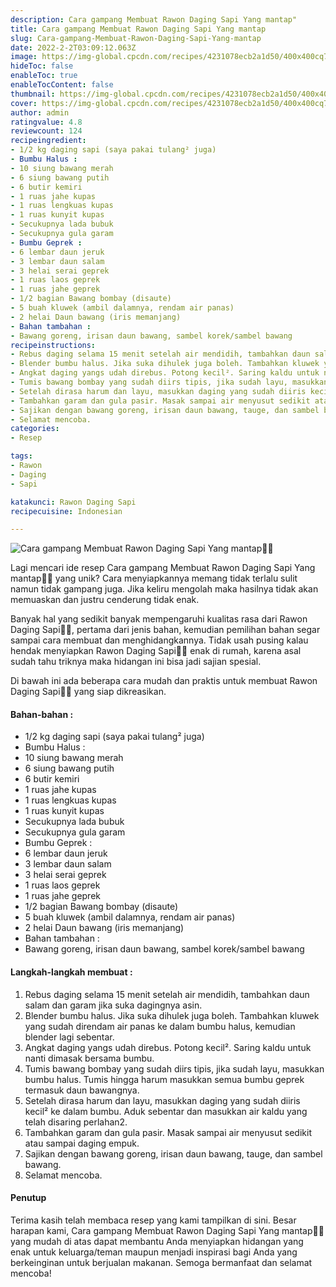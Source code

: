 ```yaml
---
description: Cara gampang Membuat Rawon Daging Sapi Yang mantap"
title: Cara gampang Membuat Rawon Daging Sapi Yang mantap
slug: Cara-gampang-Membuat-Rawon-Daging-Sapi-Yang-mantap
date: 2022-2-2T03:09:12.063Z
image: https://img-global.cpcdn.com/recipes/4231078ecb2a1d50/400x400cq70/photo.jpg
hideToc: false
enableToc: true
enableTocContent: false
thumbnail: https://img-global.cpcdn.com/recipes/4231078ecb2a1d50/400x400cq70/photo.jpg
cover: https://img-global.cpcdn.com/recipes/4231078ecb2a1d50/400x400cq70/photo.jpg
author: admin
ratingvalue: 4.8
reviewcount: 124
recipeingredient:
- 1/2 kg daging sapi (saya pakai tulang² juga)
- Bumbu Halus :
- 10 siung bawang merah
- 6 siung bawang putih
- 6 butir kemiri
- 1 ruas jahe kupas
- 1 ruas lengkuas kupas
- 1 ruas kunyit kupas
- Secukupnya lada bubuk
- Secukupnya gula garam
- Bumbu Geprek :
- 6 lembar daun jeruk
- 3 lembar daun salam
- 3 helai serai geprek
- 1 ruas laos geprek
- 1 ruas jahe geprek
- 1/2 bagian Bawang bombay (disaute)
- 5 buah kluwek (ambil dalamnya, rendam air panas)
- 2 helai Daun bawang (iris memanjang)
- Bahan tambahan :
- Bawang goreng, irisan daun bawang, sambel korek/sambel bawang
recipeinstructions:
- Rebus daging selama 15 menit setelah air mendidih, tambahkan daun salam dan garam jika suka dagingnya asin.
- Blender bumbu halus. Jika suka dihulek juga boleh. Tambahkan kluwek yang sudah direndam air panas ke dalam bumbu halus, kemudian blender lagi sebentar.
- Angkat daging yangs udah direbus. Potong kecil². Saring kaldu untuk nanti dimasak bersama bumbu.
- Tumis bawang bombay yang sudah diirs tipis, jika sudah layu, masukkan bumbu halus. Tumis hingga harum masukkan semua bumbu geprek termasuk daun bawangnya.
- Setelah dirasa harum dan layu, masukkan daging yang sudah diiris kecil² ke dalam bumbu. Aduk sebentar dan masukkan air kaldu yang telah disaring perlahan2.
- Tambahkan garam dan gula pasir. Masak sampai air menyusut sedikit atau sampai daging empuk.
- Sajikan dengan bawang goreng, irisan daun bawang, tauge, dan sambel bawang.
- Selamat mencoba.
categories:
- Resep

tags:
- Rawon
- Daging
- Sapi

katakunci: Rawon Daging Sapi
recipecuisine: Indonesian

---
```


![Cara gampang Membuat Rawon Daging Sapi Yang mantap👩‍🍳](https://img-global.cpcdn.com/recipes/4231078ecb2a1d50/400x400cq70/photo.jpg)

Lagi mencari ide resep Cara gampang Membuat Rawon Daging Sapi Yang mantap👩‍🍳 yang unik? Cara menyiapkannya memang tidak terlalu sulit namun tidak gampang juga. Jika keliru mengolah maka hasilnya tidak akan memuaskan dan justru cenderung tidak enak.

Banyak hal yang sedikit banyak mempengaruhi kualitas rasa dari Rawon Daging Sapi👩‍🍳, pertama dari jenis bahan, kemudian pemilihan bahan segar sampai cara membuat dan menghidangkannya. Tidak usah pusing kalau hendak menyiapkan Rawon Daging Sapi👩‍🍳 enak di rumah, karena asal sudah tahu triknya maka hidangan ini bisa jadi sajian spesial.

Di bawah ini ada beberapa cara mudah dan praktis untuk membuat Rawon Daging Sapi👩‍🍳 yang siap dikreasikan.

<!--inarticleads1-->

#### Bahan-bahan :

- 1/2 kg daging sapi (saya pakai tulang² juga)
- Bumbu Halus :
- 10 siung bawang merah
- 6 siung bawang putih
- 6 butir kemiri
- 1 ruas jahe kupas
- 1 ruas lengkuas kupas
- 1 ruas kunyit kupas
- Secukupnya lada bubuk
- Secukupnya gula garam
- Bumbu Geprek :
- 6 lembar daun jeruk
- 3 lembar daun salam
- 3 helai serai geprek
- 1 ruas laos geprek
- 1 ruas jahe geprek
- 1/2 bagian Bawang bombay (disaute)
- 5 buah kluwek (ambil dalamnya, rendam air panas)
- 2 helai Daun bawang (iris memanjang)
- Bahan tambahan :
- Bawang goreng, irisan daun bawang, sambel korek/sambel bawang

<!--inarticleads2-->

#### Langkah-langkah membuat :

1. Rebus daging selama 15 menit setelah air mendidih, tambahkan daun salam dan garam jika suka dagingnya asin.
1. Blender bumbu halus. Jika suka dihulek juga boleh. Tambahkan kluwek yang sudah direndam air panas ke dalam bumbu halus, kemudian blender lagi sebentar.
1. Angkat daging yangs udah direbus. Potong kecil². Saring kaldu untuk nanti dimasak bersama bumbu.
1. Tumis bawang bombay yang sudah diirs tipis, jika sudah layu, masukkan bumbu halus. Tumis hingga harum masukkan semua bumbu geprek termasuk daun bawangnya.
1. Setelah dirasa harum dan layu, masukkan daging yang sudah diiris kecil² ke dalam bumbu. Aduk sebentar dan masukkan air kaldu yang telah disaring perlahan2.
1. Tambahkan garam dan gula pasir. Masak sampai air menyusut sedikit atau sampai daging empuk.
1. Sajikan dengan bawang goreng, irisan daun bawang, tauge, dan sambel bawang.
1. Selamat mencoba.

#### Penutup

Terima kasih telah membaca resep yang kami tampilkan di sini. Besar harapan kami, Cara gampang Membuat Rawon Daging Sapi Yang mantap👩‍🍳 yang mudah di atas dapat membantu Anda menyiapkan hidangan yang enak untuk keluarga/teman maupun menjadi inspirasi bagi Anda yang berkeinginan untuk berjualan makanan. Semoga bermanfaat dan selamat mencoba!